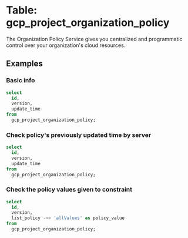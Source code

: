 # Table: gcp_project_organization_policy

The Organization Policy Service gives you centralized and programmatic control over your organization's cloud resources.

## Examples

### Basic info

```sql
select
  id,
  version,
  update_time
from
  gcp_project_organization_policy;
```

### Check policy's previously updated time by server

```sql
select
  id,
  version,
  update_time
from
  gcp_project_organization_policy;
```

### Check the policy values given to constraint

```sql
select
  id,
  version,
  list_policy ->> 'allValues' as policy_value
from
  gcp_project_organization_policy;
```
